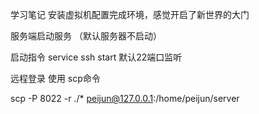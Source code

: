 学习笔记
 安装虚拟机配置完成环境，感觉开启了新世界的大门


 服务端启动服务 （默认服务器不启动） 

 启动指令 service ssh start  默认22端口监听



远程登录  使用 scp命令

scp -P 8022 -r ./* peijun@127.0.0.1:/home/peijun/server